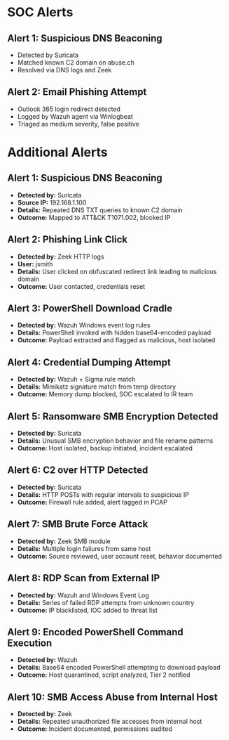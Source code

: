 # SOC Alerts

## Alert 1: Suspicious DNS Beaconing
- Detected by Suricata
- Matched known C2 domain on abuse.ch
- Resolved via DNS logs and Zeek

## Alert 2: Email Phishing Attempt
- Outlook 365 login redirect detected
- Logged by Wazuh agent via Winlogbeat
- Triaged as medium severity, false positive

# Additional Alerts

## Alert 1: Suspicious DNS Beaconing
- **Detected by:** Suricata
- **Source IP:** 192.168.1.100
- **Details:** Repeated DNS TXT queries to known C2 domain
- **Outcome:** Mapped to ATT&CK T1071.002, blocked IP

## Alert 2: Phishing Link Click
- **Detected by:** Zeek HTTP logs
- **User:** jsmith
- **Details:** User clicked on obfuscated redirect link leading to malicious domain
- **Outcome:** User contacted, credentials reset

## Alert 3: PowerShell Download Cradle
- **Detected by:** Wazuh Windows event log rules
- **Details:** PowerShell invoked with hidden base64-encoded payload
- **Outcome:** Payload extracted and flagged as malicious, host isolated

## Alert 4: Credential Dumping Attempt
- **Detected by:** Wazuh + Sigma rule match
- **Details:** Mimikatz signature match from temp directory
- **Outcome:** Memory dump blocked, SOC escalated to IR team

## Alert 5: Ransomware SMB Encryption Detected
- **Detected by:** Suricata
- **Details:** Unusual SMB encryption behavior and file rename patterns
- **Outcome:** Host isolated, backup initiated, incident escalated

## Alert 6: C2 over HTTP Detected
- **Detected by:** Suricata
- **Details:** HTTP POSTs with regular intervals to suspicious IP
- **Outcome:** Firewall rule added, alert tagged in PCAP

## Alert 7: SMB Brute Force Attack
- **Detected by:** Zeek SMB module
- **Details:** Multiple login failures from same host
- **Outcome:** Source reviewed, user account reset, behavior documented

## Alert 8: RDP Scan from External IP
- **Detected by:** Wazuh and Windows Event Log
- **Details:** Series of failed RDP attempts from unknown country
- **Outcome:** IP blacklisted, IOC added to threat list

## Alert 9: Encoded PowerShell Command Execution
- **Detected by:** Wazuh
- **Details:** Base64 encoded PowerShell attempting to download payload
- **Outcome:** Host quarantined, script analyzed, Tier 2 notified

## Alert 10: SMB Access Abuse from Internal Host
- **Detected by:** Zeek
- **Details:** Repeated unauthorized file accesses from internal host
- **Outcome:** Incident documented, permissions audited
